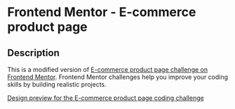# Frontend Mentor - E-commerce product page


## Description

This is a modified version of [E-commerce product page challenge on Frontend Mentor](https://www.frontendmentor.io/challenges/ecommerce-product-page-UPsZ9MJp6). Frontend Mentor challenges help you improve your coding skills by building realistic projects.


[Design preview for the E-commerce product page coding challenge](./design/desktop-preview.jpg)


